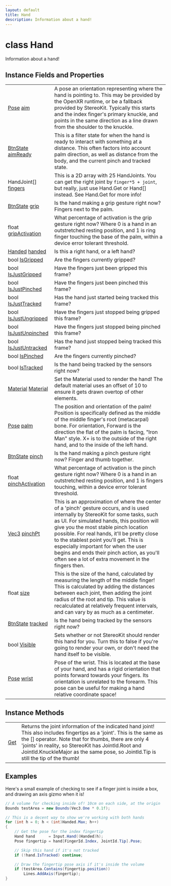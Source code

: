 ```yaml
---
layout: default
title: Hand
description: Information about a hand!
---
```

# class Hand

Information about a hand!

## Instance Fields and Properties

|  |  |
|--|--|
|[Pose]({{site.url}}/Pages/StereoKit/Pose.html) [aim]({{site.url}}/Pages/StereoKit/Hand/aim.html)|A pose an orientation representing where the hand is pointing to. This may be provided by the OpenXR runtime, or be a fallback provided by StereoKit. Typically this starts and the index finger's primary knuckle, and points in the same direction as a line drawn from the shoulder to the knuckle.|
|[BtnState]({{site.url}}/Pages/StereoKit/BtnState.html) [aimReady]({{site.url}}/Pages/StereoKit/Hand/aimReady.html)|This is a filter state for when the hand is ready to interact with something at a distance. This often factors into account palm direction, as well as distance from the body, and the current pinch and tracked state.|
|HandJoint[] [fingers]({{site.url}}/Pages/StereoKit/Hand/fingers.html)|This is a 2D array with 25 HandJoints. You can get the right joint by `finger*5 + joint`, but really, just use Hand.Get or Hand[] instead. See Hand.Get for more info!|
|[BtnState]({{site.url}}/Pages/StereoKit/BtnState.html) [grip]({{site.url}}/Pages/StereoKit/Hand/grip.html)|Is the hand making a grip gesture right now? Fingers next to the palm.|
|float [gripActivation]({{site.url}}/Pages/StereoKit/Hand/gripActivation.html)|What percentage of activation is the grip gesture right now? Where 0 is a hand in an outstretched resting position, and 1 is ring finger touching the base of the palm, within a device error tolerant threshold.|
|[Handed]({{site.url}}/Pages/StereoKit/Handed.html) [handed]({{site.url}}/Pages/StereoKit/Hand/handed.html)|Is this a right hand, or a left hand?|
|bool [IsGripped]({{site.url}}/Pages/StereoKit/Hand/IsGripped.html)|Are the fingers currently gripped?|
|bool [IsJustGripped]({{site.url}}/Pages/StereoKit/Hand/IsJustGripped.html)|Have the fingers just been gripped this frame?|
|bool [IsJustPinched]({{site.url}}/Pages/StereoKit/Hand/IsJustPinched.html)|Have the fingers just been pinched this frame?|
|bool [IsJustTracked]({{site.url}}/Pages/StereoKit/Hand/IsJustTracked.html)|Has the hand just started being tracked this frame?|
|bool [IsJustUngripped]({{site.url}}/Pages/StereoKit/Hand/IsJustUngripped.html)|Have the fingers just stopped being gripped this frame?|
|bool [IsJustUnpinched]({{site.url}}/Pages/StereoKit/Hand/IsJustUnpinched.html)|Have the fingers just stopped being pinched this frame?|
|bool [IsJustUntracked]({{site.url}}/Pages/StereoKit/Hand/IsJustUntracked.html)|Has the hand just stopped being tracked this frame?|
|bool [IsPinched]({{site.url}}/Pages/StereoKit/Hand/IsPinched.html)|Are the fingers currently pinched?|
|bool [IsTracked]({{site.url}}/Pages/StereoKit/Hand/IsTracked.html)|Is the hand being tracked by the sensors right now?|
|[Material]({{site.url}}/Pages/StereoKit/Material.html) [Material]({{site.url}}/Pages/StereoKit/Hand/Material.html)|Set the Material used to render the hand! The default material uses an offset of 10 to ensure it gets drawn overtop of other elements.|
|[Pose]({{site.url}}/Pages/StereoKit/Pose.html) [palm]({{site.url}}/Pages/StereoKit/Hand/palm.html)|The position and orientation of the palm! Position is specifically defined as the middle of the middle finger's root (metacarpal) bone. For orientation, Forward is the direction the flat of the palm is facing, "Iron Man" style. X+ is to the outside of the right hand, and to the inside of the left hand.|
|[BtnState]({{site.url}}/Pages/StereoKit/BtnState.html) [pinch]({{site.url}}/Pages/StereoKit/Hand/pinch.html)|Is the hand making a pinch gesture right now? Finger and thumb together.|
|float [pinchActivation]({{site.url}}/Pages/StereoKit/Hand/pinchActivation.html)|What percentage of activation is the pinch gesture right now? Where 0 is a hand in an outstretched resting position, and 1 is fingers touching, within a device error tolerant threshold.|
|[Vec3]({{site.url}}/Pages/StereoKit/Vec3.html) [pinchPt]({{site.url}}/Pages/StereoKit/Hand/pinchPt.html)|This is an approximation of where the center of a 'pinch' gesture occurs, and is used internally by StereoKit for some tasks, such as UI. For simulated hands, this position will give you the most stable pinch location possible. For real hands, it'll be pretty close to the stablest point you'll get. This is especially important for when the user begins and ends their pinch action, as you'll often see a lot of extra movement in the fingers then.|
|float [size]({{site.url}}/Pages/StereoKit/Hand/size.html)|This is the size of the hand, calculated by measuring the length of the middle finger! This is calculated by adding the distances between each joint, then adding the joint radius of the root and tip. This value is recalculated at relatively frequent intervals, and can vary by as much as a centimeter.|
|[BtnState]({{site.url}}/Pages/StereoKit/BtnState.html) [tracked]({{site.url}}/Pages/StereoKit/Hand/tracked.html)|Is the hand being tracked by the sensors right now?|
|bool [Visible]({{site.url}}/Pages/StereoKit/Hand/Visible.html)|Sets whether or not StereoKit should render this hand for you. Turn this to false if you're going to render your own, or don't need the hand itself to be visible.|
|[Pose]({{site.url}}/Pages/StereoKit/Pose.html) [wrist]({{site.url}}/Pages/StereoKit/Hand/wrist.html)|Pose of the wrist. This is located at the base of your hand, and has a rigid orientation that points forward towards your fingers. Its orientation is unrelated to the forearm. This pose can be useful for making a hand relative coordinate space!|

## Instance Methods

|  |  |
|--|--|
|[Get]({{site.url}}/Pages/StereoKit/Hand/Get.html)|Returns the joint information of the indicated hand joint! This also includes fingertips as a 'joint'. This is the same as the [] operator. Note that for thumbs, there are only 4 'joints' in reality, so StereoKit has JointId.Root and JointId.KnuckleMajor as the same pose, so JointId.Tip is still the tip of the thumb!|

## Examples

Here's a small example of checking to see if a finger joint is inside
a box, and drawing an axis gizmo when it is!
```csharp
// A volume for checking inside of! 10cm on each side, at the origin
Bounds testArea = new Bounds(Vec3.One * 0.1f);

// This is a decent way to show we're working with both hands
for (int h = 0; h < (int)Handed.Max; h++)
{
	// Get the pose for the index fingertip
	Hand hand      = Input.Hand((Handed)h);
	Pose fingertip = hand[FingerId.Index, JointId.Tip].Pose;

	// Skip this hand if it's not tracked
	if (!hand.IsTracked) continue;

	// Draw the fingertip pose axis if it's inside the volume
	if (testArea.Contains(fingertip.position))
		Lines.AddAxis(fingertip);
}
```


